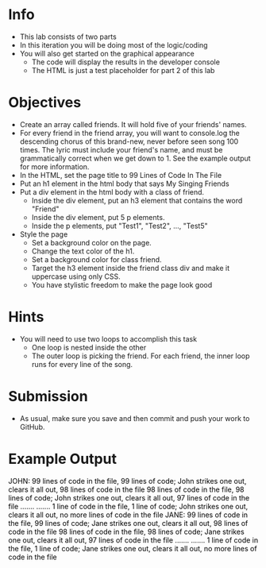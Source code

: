 # Info
* This lab consists of two parts
* In this iteration you will be doing most of the logic/coding
* You will also get started on the graphical appearance
    - The code will display the results in the developer console
    - The HTML is just a test placeholder for part 2 of this lab
# Objectives
* Create an array called friends. It will hold five of your friends' names.
* For every friend in the friend array, you will want to console.log the descending chorus of this brand-new, never before seen song 100 times. The lyric must include your friend's name, and must be grammatically correct when we get down to 1. See the example output for more information.
* In the HTML, set the page title to 99 Lines of Code In The File
* Put an h1 element in the html body that says My Singing Friends
* Put a div element in the html body with a class of friend.
    - Inside the div element, put an h3 element that contains the word "Friend"
    - Inside the div element, put 5 p elements.
    - Inside the p elements, put "Test1", "Test2", ..., "Test5"
* Style the page
    - Set a background color on the page.
    - Change the text color of the h1.
    - Set a background color for class friend.
    - Target the h3 element inside the friend class div and make it uppercase using only CSS.
    - You have stylistic freedom to make the page look good
# Hints
* You will need to use two loops to accomplish this task
    - One loop is nested inside the other
    - The outer loop is picking the friend. For each friend, the inner loop runs for every line of the song.
# Submission
* As usual, make sure you save and then commit and push your work to GitHub.
# Example Output
<span style="color :black">
JOHN:
99 lines of code in the file, 99 lines of code; John strikes one out, clears it all out, 98 lines of code in the file
98 lines of code in the file, 98 lines of code; John strikes one out, clears it all out, 97 lines of code in the file
.......
.......
1 line of code in the file, 1 line of code; John strikes one out, clears it all out, no more lines of code in the file
JANE:
99 lines of code in the file, 99 lines of code; Jane strikes one out, clears it all out, 98 lines of code in the file
98 lines of code in the file, 98 lines of code; Jane strikes one out, clears it all out, 97 lines of code in the file
.......
.......
1 line of code in the file, 1 line of code; Jane strikes one out, clears it all out, no more lines of code in the file
</span>